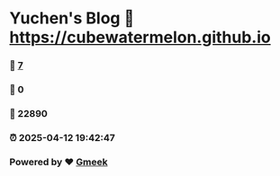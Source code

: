 # Yuchen's Blog :link: https://cubewatermelon.github.io 
### :page_facing_up: [7](https://cubewatermelon.github.io/tag.html) 
### :speech_balloon: 0 
### :hibiscus: 22890 
### :alarm_clock: 2025-04-12 19:42:47 
### Powered by :heart: [Gmeek](https://github.com/Meekdai/Gmeek)
